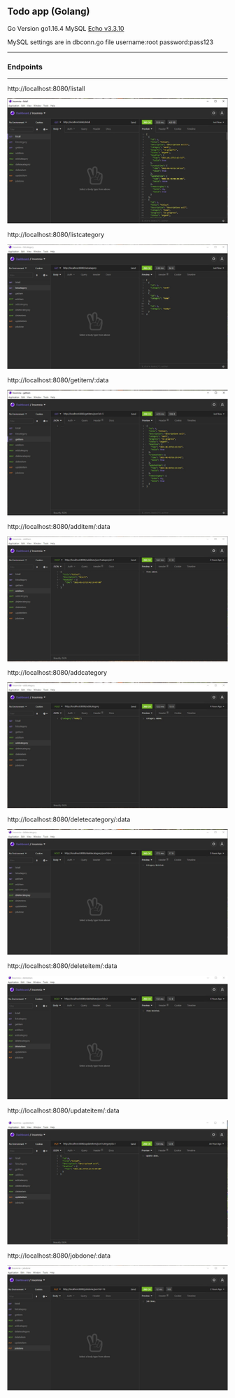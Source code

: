
## Todo app (Golang)

Go Version go1.16.4
MySQL
[Echo v3.3.10](https://echo.labstack.com)

MySQL settings are in dbconn.go file username:root password:pass123
___

### Endpoints
---
http://localhost:8080/listall

![listall](.\img\listall.jpg)

http://localhost:8080/listcategory

![listcategory](.\img\listcategory.jpg)

http://localhost:8080/getitem/:data

![getitem](.\img\getitem.jpg)

http://localhost:8080/additem/:data

![additem](.\img\additem.jpg)

http://localhost:8080/addcategory

![addcategory](.\img\addcategory.jpg)

http://localhost:8080/deletecategory/:data

![deletecategory](.\img\deletecategory.jpg)

http://localhost:8080/deleteitem/:data

![deleteitem](.\img\deleteitem.jpg)

http://localhost:8080/updateitem/:data

![updateitem](.\img\updateitem.jpg)

http://localhost:8080/jobdone/:data

![jobdone](.\img\jobdone.jpg)

